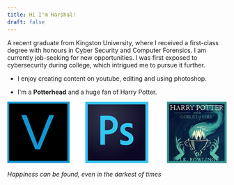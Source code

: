 ```yaml
---
title: Hi I'm Harshal!
draft: false
---
```


A recent graduate from Kingston University, where I received a first-class degree with honours in Cyber Security and Computer Forensics. I am currently job-seeking for new opportunities. I was first exposed to cybersecurity during college, which intrigued me to pursue it further.

- I enjoy creating content on youtube, editing and using photoshop.

- I'm a **Potterhead** and a huge fan of Harry Potter.


![](/about/test2.png)

*Happiness can be found, even in the darkest of times*

